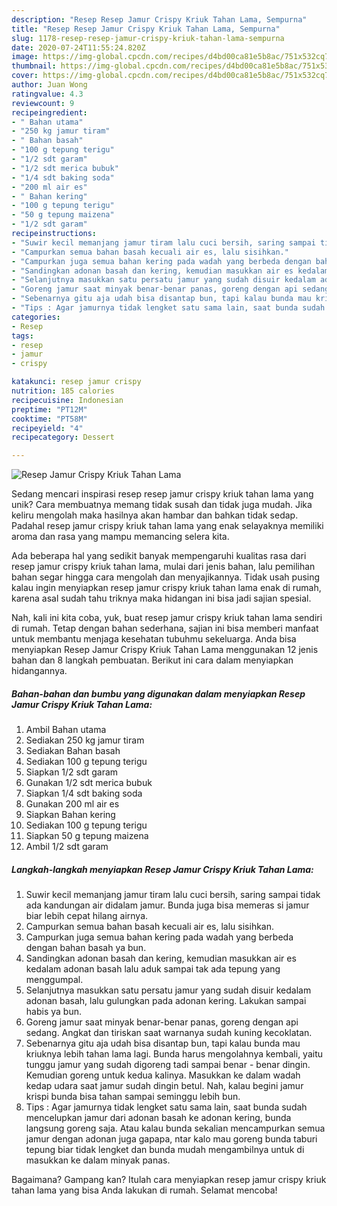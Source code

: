 ```yaml
---
description: "Resep Resep Jamur Crispy Kriuk Tahan Lama, Sempurna"
title: "Resep Resep Jamur Crispy Kriuk Tahan Lama, Sempurna"
slug: 1178-resep-resep-jamur-crispy-kriuk-tahan-lama-sempurna
date: 2020-07-24T11:55:24.820Z
image: https://img-global.cpcdn.com/recipes/d4bd00ca81e5b8ac/751x532cq70/resep-jamur-crispy-kriuk-tahan-lama-foto-resep-utama.jpg
thumbnail: https://img-global.cpcdn.com/recipes/d4bd00ca81e5b8ac/751x532cq70/resep-jamur-crispy-kriuk-tahan-lama-foto-resep-utama.jpg
cover: https://img-global.cpcdn.com/recipes/d4bd00ca81e5b8ac/751x532cq70/resep-jamur-crispy-kriuk-tahan-lama-foto-resep-utama.jpg
author: Juan Wong
ratingvalue: 4.3
reviewcount: 9
recipeingredient:
- " Bahan utama"
- "250 kg jamur tiram"
- " Bahan basah"
- "100 g tepung terigu"
- "1/2 sdt garam"
- "1/2 sdt merica bubuk"
- "1/4 sdt baking soda"
- "200 ml air es"
- " Bahan kering"
- "100 g tepung terigu"
- "50 g tepung maizena"
- "1/2 sdt garam"
recipeinstructions:
- "Suwir kecil memanjang jamur tiram lalu cuci bersih, saring sampai tidak ada kandungan air didalam jamur. Bunda juga bisa memeras si jamur biar lebih cepat hilang airnya."
- "Campurkan semua bahan basah kecuali air es, lalu sisihkan."
- "Campurkan juga semua bahan kering pada wadah yang berbeda dengan bahan basah ya bun."
- "Sandingkan adonan basah dan kering, kemudian masukkan air es kedalam adonan basah lalu aduk sampai tak ada tepung yang menggumpal."
- "Selanjutnya masukkan satu persatu jamur yang sudah disuir kedalam adonan basah, lalu gulungkan pada adonan kering. Lakukan sampai habis ya bun."
- "Goreng jamur saat minyak benar-benar panas, goreng dengan api sedang. Angkat dan tiriskan saat warnanya sudah kuning kecoklatan."
- "Sebenarnya gitu aja udah bisa disantap bun, tapi kalau bunda mau kriuknya lebih tahan lama lagi. Bunda harus mengolahnya kembali, yaitu tunggu jamur yang sudah digoreng tadi sampai benar - benar dingin. Kemudian goreng untuk kedua kalinya. Masukkan ke dalam wadah kedap udara saat jamur sudah dingin betul. Nah, kalau begini jamur krispi bunda bisa tahan sampai seminggu lebih bun."
- "Tips : Agar jamurnya tidak lengket satu sama lain, saat bunda sudah mencelupkan jamur dari adonan basah ke adonan kering, bunda langsung goreng saja. Atau kalau bunda sekalian mencampurkan semua jamur dengan adonan juga gapapa, ntar kalo mau goreng bunda taburi tepung biar tidak lengket dan bunda mudah mengambilnya untuk di masukkan ke dalam minyak panas."
categories:
- Resep
tags:
- resep
- jamur
- crispy

katakunci: resep jamur crispy 
nutrition: 185 calories
recipecuisine: Indonesian
preptime: "PT12M"
cooktime: "PT58M"
recipeyield: "4"
recipecategory: Dessert

---
```



![Resep Jamur Crispy Kriuk Tahan Lama](https://img-global.cpcdn.com/recipes/d4bd00ca81e5b8ac/751x532cq70/resep-jamur-crispy-kriuk-tahan-lama-foto-resep-utama.jpg)

Sedang mencari inspirasi resep resep jamur crispy kriuk tahan lama yang unik? Cara membuatnya memang tidak susah dan tidak juga mudah. Jika keliru mengolah maka hasilnya akan hambar dan bahkan tidak sedap. Padahal resep jamur crispy kriuk tahan lama yang enak selayaknya memiliki aroma dan rasa yang mampu memancing selera kita.



Ada beberapa hal yang sedikit banyak mempengaruhi kualitas rasa dari resep jamur crispy kriuk tahan lama, mulai dari jenis bahan, lalu pemilihan bahan segar hingga cara mengolah dan menyajikannya. Tidak usah pusing kalau ingin menyiapkan resep jamur crispy kriuk tahan lama enak di rumah, karena asal sudah tahu triknya maka hidangan ini bisa jadi sajian spesial.


Nah, kali ini kita coba, yuk, buat resep jamur crispy kriuk tahan lama sendiri di rumah. Tetap dengan bahan sederhana, sajian ini bisa memberi manfaat untuk membantu menjaga kesehatan tubuhmu sekeluarga. Anda bisa menyiapkan Resep Jamur Crispy Kriuk Tahan Lama menggunakan 12 jenis bahan dan 8 langkah pembuatan. Berikut ini cara dalam menyiapkan hidangannya.

<!--inarticleads1-->

##### Bahan-bahan dan bumbu yang digunakan dalam menyiapkan Resep Jamur Crispy Kriuk Tahan Lama:

1. Ambil  Bahan utama
1. Sediakan 250 kg jamur tiram
1. Sediakan  Bahan basah
1. Sediakan 100 g tepung terigu
1. Siapkan 1/2 sdt garam
1. Gunakan 1/2 sdt merica bubuk
1. Siapkan 1/4 sdt baking soda
1. Gunakan 200 ml air es
1. Siapkan  Bahan kering
1. Sediakan 100 g tepung terigu
1. Siapkan 50 g tepung maizena
1. Ambil 1/2 sdt garam




<!--inarticleads2-->

##### Langkah-langkah menyiapkan Resep Jamur Crispy Kriuk Tahan Lama:

1. Suwir kecil memanjang jamur tiram lalu cuci bersih, saring sampai tidak ada kandungan air didalam jamur. Bunda juga bisa memeras si jamur biar lebih cepat hilang airnya.
1. Campurkan semua bahan basah kecuali air es, lalu sisihkan.
1. Campurkan juga semua bahan kering pada wadah yang berbeda dengan bahan basah ya bun.
1. Sandingkan adonan basah dan kering, kemudian masukkan air es kedalam adonan basah lalu aduk sampai tak ada tepung yang menggumpal.
1. Selanjutnya masukkan satu persatu jamur yang sudah disuir kedalam adonan basah, lalu gulungkan pada adonan kering. Lakukan sampai habis ya bun.
1. Goreng jamur saat minyak benar-benar panas, goreng dengan api sedang. Angkat dan tiriskan saat warnanya sudah kuning kecoklatan.
1. Sebenarnya gitu aja udah bisa disantap bun, tapi kalau bunda mau kriuknya lebih tahan lama lagi. Bunda harus mengolahnya kembali, yaitu tunggu jamur yang sudah digoreng tadi sampai benar - benar dingin. Kemudian goreng untuk kedua kalinya. Masukkan ke dalam wadah kedap udara saat jamur sudah dingin betul. Nah, kalau begini jamur krispi bunda bisa tahan sampai seminggu lebih bun.
1. Tips : Agar jamurnya tidak lengket satu sama lain, saat bunda sudah mencelupkan jamur dari adonan basah ke adonan kering, bunda langsung goreng saja. Atau kalau bunda sekalian mencampurkan semua jamur dengan adonan juga gapapa, ntar kalo mau goreng bunda taburi tepung biar tidak lengket dan bunda mudah mengambilnya untuk di masukkan ke dalam minyak panas.




Bagaimana? Gampang kan? Itulah cara menyiapkan resep jamur crispy kriuk tahan lama yang bisa Anda lakukan di rumah. Selamat mencoba!

